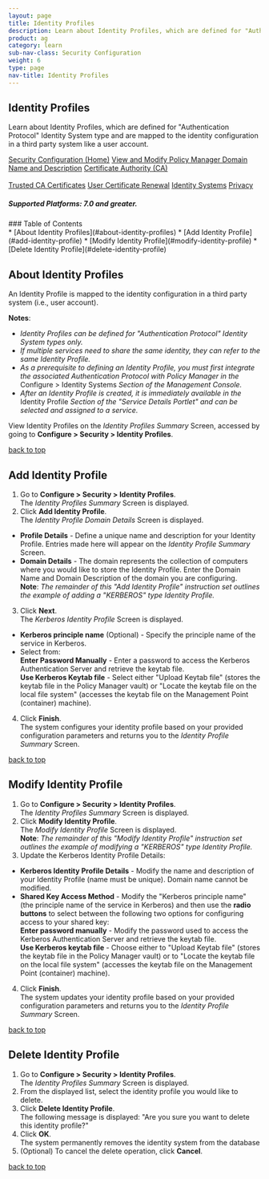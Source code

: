 ```yaml
---
layout: page
title: Identity Profiles
description: Learn about Identity Profiles, which are defined for "Authentication Protocol" Identity System types and are mapped to the identity configuration in a third party system like a user account.
product: ag
category: learn
sub-nav-class: Security Configuration
weight:	6
type: page
nav-title: Identity Profiles
---
```


## Identity Profiles
Learn about Identity Profiles, which are defined for "Authentication Protocol" Identity System type and are mapped to the identity configuration in a third party system like a user account.

<a href="../security/security_configuration_toc.html" class="button secondary">Security Configuration (Home)</a> <a href="../security/view_and_modify_policy_manager_domain_name_and_description.html" class="button secondary">View and Modify Policy Manager Domain Name and Description</a> <a href="../security/certificate_authority.html" class="button secondary">Certificate Authority (CA)</a> <br><br> <a href="../security/trusted_ca_certificates.html" class="button secondary">Trusted CA Certificates</a> <a href="../security/user_certificate_renewal.html" class="button secondary">User Certificate Renewal</a> <a href="../security/identity_systems.html" class="button secondary">Identity Systems</a> <a href="../security/privacy.html" class="button secondary">Privacy</a>
<h5 class="stamp">Supported Platforms: 7.0 and greater.</h5>
### Table of Contents
<div id="toc-marker"></div>
* [About Identity Profiles](#about-identity-profiles)
* [Add Identity Profile](#add-identity-profile)
* [Modify Identity Profile](#modify-identity-profile)
* [Delete Identity Profile](#delete-identity-profile)

## About Identity Profiles
An Identity Profile is mapped to the identity configuration in a third party system (i.e., user account).  

**Notes**:

* *Identity Profiles can be defined for "Authentication Protocol" Identity System types only.*
* *If multiple services need to share the same identity, they can refer to the same Identity Profile.* 
* *As a prerequisite to defining an Identity Profile, you must first integrate the associated Authentication Protocol with Policy Manager in the* Configure > Identity Systems *Section of the Management Console.* 
* *After an Identity Profile is created, it is immediately available in the* Identity Profile *Section of the "Service Details Portlet" and can be selected and assigned to a service.*

View Identity Profiles on the *Identity Profiles Summary* Screen, accessed by going to **Configure > Security > Identity Profiles**.

<a href="#top">back to top</a> 

## Add Identity Profile

1. Go to **Configure > Security > Identity Profiles**.  
The *Identity Profiles Summary* Screen is displayed.
2. Click **Add Identity Profile**.  
The *Identity Profile Domain Details* Screen is displayed.  
  * **Profile Details** - Define a unique name and description for your Identity Profile. Entries made here will appear on the *Identity Profile Summary* Screen.
  * **Domain Details** - The domain represents the collection of computers where you would like to store the Identity Profile. Enter the Domain Name and Domain Description of the domain you are configuring.  
**Note**: *The remainder of this "Add Identity Profile" instruction set outlines the example of adding a "KERBEROS" type Identity Profile.*
3. Click **Next**.  
The *Kerberos Identity Profile* Screen is displayed.  
  * **Kerberos principle name** (Optional) - Specify the principle name of the service in Kerberos.
  * Select from:  
  **Enter Password Manually** - Enter a password to access the Kerberos Authentication Server and retrieve the keytab file.  
  **Use Kerberos Keytab file** - Select either "Upload Keytab file" (stores the keytab file in the Policy Manager vault) or "Locate the keytab file on the local file system" (accesses the keytab file on the Management Point (container) machine).  
4. Click **Finish**.  
The system configures your identity profile based on your provided configuration parameters and returns you to the *Identity Profile Summary* Screen.  

<a href="#top">back to top</a> 

## Modify Identity Profile

1. Go to **Configure > Security > Identity Profiles**.  
The *Identity Profiles Summary* Screen is displayed.
2. Click **Modify Identity Profile**.  
The *Modify Identity Profile* Screen is displayed.  
**Note**: *The remainder of this "Modify Identity Profile" instruction set outlines the example of modifying a "KERBEROS" type Identity Profile.*
3. Update the Kerberos Identity Profile Details:  
  * **Kerberos Identity Profile Details** - Modify the name and description of your Identity Profile (name must be unique).  Domain name cannot be modified.
  * **Shared Key Access Method** - Modify the "Kerberos principle name" (the principle name of the service in Kerberos) and then use the **radio buttons** to select between the following two options for configuring access to your shared key:  
**Enter password manually** - Modify the password used to access the Kerberos Authentication Server and retrieve the keytab file.  
**Use Kerberos keytab file** - Choose either to "Upload Keytab file" (stores the keytab file in the Policy Manager vault) or to "Locate the keytab file on the local file system" (accesses the keytab file on the Management Point (container) machine).
4. Click **Finish**.  
The system updates your identity profile based on your provided configuration parameters and returns you to the *Identity Profile Summary* Screen. 

<a href="#top">back to top</a>

## Delete Identity Profile

1. Go to **Configure > Security > Identity Profiles**.  
The *Identity Profiles Summary* Screen is displayed.
2. From the displayed list, select the identity profile you would like to delete. 
3. Click **Delete Identity Profile**.  
The following message is displayed: "Are you sure you want to delete this identity profile?"
4. Click **OK**.  
The system permanently removes the identity system from the database
5. (Optional) To cancel the delete operation, click **Cancel**. 

<a href="#top">back to top</a>



